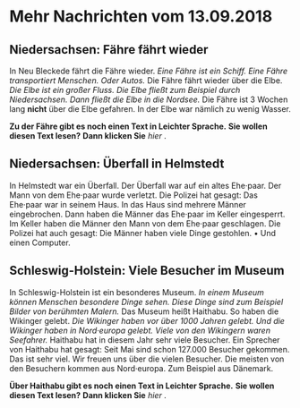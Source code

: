 # Mehr Nachrichten vom 13.09.2018


## Niedersachsen: Fähre fährt wieder
In Neu Bleckede fährt die Fähre wieder. 
*Eine Fähre ist ein Schiff.* 
*Eine Fähre transportiert Menschen.* *Oder Autos.* Die Fähre fährt wieder über die Elbe. 
*Die Elbe ist ein großer Fluss.* 
*Die Elbe fließt zum Beispiel durch Niedersachsen.* 
*Dann fließt die Elbe in die Nordsee.* Die Fähre ist 3 Wochen lang **nicht** über die Elbe gefahren. In der Elbe war nämlich zu wenig Wasser. 

**Zu der Fähre gibt es noch einen Text in Leichter Sprache.** 
**Sie wollen diesen Text lesen?**  **Dann klicken Sie**  *hier* . 

## Niedersachsen: Überfall in Helmstedt
In Helmstedt war ein Überfall. Der Überfall war auf ein altes Ehe·paar. Der Mann von dem Ehe·paar wurde verletzt. Die Polizei hat gesagt: Das Ehe·paar war in seinem Haus. In das Haus sind mehrere Männer eingebrochen. Dann haben die Männer das Ehe·paar im Keller eingesperrt. Im Keller haben die Männer den Mann von dem Ehe·paar geschlagen. Die Polizei hat auch gesagt: Die Männer haben viele Dinge gestohlen. • Und einen Computer. 

## Schleswig-Holstein: Viele Besucher im Museum
In Schleswig-Holstein ist ein besonderes Museum. 
*In einem Museum können Menschen besondere Dinge sehen.* 
*Diese Dinge sind zum Beispiel Bilder von berühmten Malern.* Das Museum heißt Haithabu. So haben die Wikinger gelebt. 
*Die Wikinger haben vor über 1000 Jahren gelebt.* 
*Und die Wikinger haben in Nord·europa gelebt.* 
*Viele von den Wikingern waren Seefahrer.* Haithabu hat in diesem Jahr sehr viele Besucher. Ein Sprecher von Haithabu hat gesagt: Seit Mai sind schon 127.000 Besucher gekommen. Das ist sehr viel. Wir freuen uns über die vielen Besucher. Die meisten von den Besuchern kommen aus Nord·europa. Zum Beispiel aus Dänemark. 

**Über Haithabu gibt es noch einen Text in Leichter Sprache.** 
**Sie wollen diesen Text lesen?**  **Dann klicken Sie**  *hier* . 
